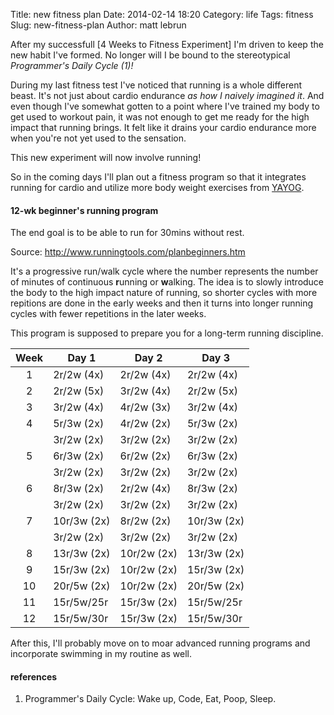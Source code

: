Title: new fitness plan
Date: 2014-02-14 18:20
Category: life
Tags: fitness
Slug: new-fitness-plan
Author: matt lebrun


After my successfull [4 Weeks to Fitness Experiment] I'm driven to keep the new
habit I've formed. No longer will I be bound to the stereotypical
_Programmer's Daily Cycle (1)!_

During my last fitness test I've noticed that running is a whole different beast.
It's not just about cardio endurance _as how I naively imagined it_. And
even though I've somewhat gotten to a point where I've trained my body to get
used to workout pain, it was not enough to get me ready for the high impact that
running brings. It felt like it drains your cardio endurance more when you're
not yet used to the sensation.

This new experiment will now involve running!

So in the coming days I'll plan out a fitness program so that it integrates
running for cardio and utilize more body weight exercises from [YAYOG](https://play.google.com/store/apps/details?id=com.leafcutterstudios.yayog&hl=en).

#### 12-wk beginner's running program

The end goal is to be able to run for 30mins without rest.

Source: http://www.runningtools.com/planbeginners.htm

It's a progressive run/walk cycle where the number represents the number of
minutes of continuous **r**unning or **w**alking. The idea is to slowly
introduce the body to the high impact nature of running, so shorter cycles with
more repitions are done in the early weeks and then it turns into longer running
cycles with fewer repetitions in the later weeks.

This program is supposed to prepare you for a long-term running discipline.


| Week | Day 1       | Day 2         | Day 3         |
|:----:|-------------|---------------|---------------|
| 1    | 2r/2w (4x)  | 2r/2w (4x)    | 2r/2w (4x)    |
| 2    | 2r/2w (5x)  | 3r/2w (4x)    | 2r/2w (5x)    |
| 3    | 3r/2w (4x)  | 4r/2w (3x)    | 3r/2w (4x)    |
| 4    | 5r/3w (2x)  | 4r/2w (2x)    | 5r/3w (2x)    |
|      | 3r/2w (2x)  | 3r/2w (2x)    | 3r/2w (2x)    |
| 5    | 6r/3w (2x)  | 6r/2w (2x)    | 6r/3w (2x)    |
|      | 3r/2w (2x)  | 3r/2w (2x)    | 3r/2w (2x)    |
| 6    | 8r/3w (2x)  | 2r/2w (4x)    | 8r/3w (2x)    |
|      | 3r/2w (2x)  | 3r/2w (2x)    | 3r/2w (2x)    |
| 7    | 10r/3w (2x) | 8r/2w (2x)    | 10r/3w (2x)   |
|      | 3r/2w (2x)  | 3r/2w (2x)    | 3r/2w (2x)    |
| 8    | 13r/3w (2x) | 10r/2w (2x)   | 13r/3w (2x)   |
| 9    | 15r/3w (2x) | 10r/2w (2x)   | 15r/3w (2x)   |
| 10   | 20r/5w (2x) | 10r/2w (2x)   | 20r/5w (2x)   |
| 11   | 15r/5w/25r  | 15r/3w (2x)   | 15r/5w/25r    |
| 12   | 15r/5w/30r  | 15r/3w (2x)   | 15r/5w/30r    |


After this, I'll probably move on to moar advanced running programs and
incorporate swimming in my routine as well.


#### references
1. Programmer's Daily Cycle: Wake up, Code, Eat, Poop, Sleep.
